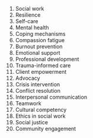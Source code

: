 1. Social work
2. Resilience
3. Self-care
4. Mental health
5. Coping mechanisms
6. Compassion fatigue
7. Burnout prevention
8. Emotional support
9. Professional development
10. Trauma-informed care
11. Client empowerment
12. Advocacy
13. Crisis intervention
14. Conflict resolution
15. Interpersonal communication
16. Teamwork
17. Cultural competency
18. Ethics in social work
19. Social justice
20. Community engagement
